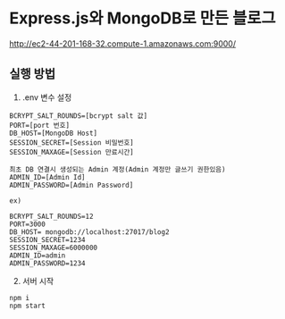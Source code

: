 # Express.js와 MongoDB로 만든 블로그
http://ec2-44-201-168-32.compute-1.amazonaws.com:9000/

## 실행 방법
1. .env 변수 설정
```
BCRYPT_SALT_ROUNDS=[bcrypt salt 값]
PORT=[port 번호]
DB_HOST=[MongoDB Host]
SESSION_SECRET=[Session 비밀번호]
SESSION_MAXAGE=[Session 만료시간]

최초 DB 연결시 생성되는 Admin 계정(Admin 계정만 글쓰기 권한있음)
ADMIN_ID=[Admin Id]
ADMIN_PASSWORD=[Admin Password]
```
```
ex)

BCRYPT_SALT_ROUNDS=12
PORT=3000
DB_HOST= mongodb://localhost:27017/blog2
SESSION_SECRET=1234
SESSION_MAXAGE=6000000
ADMIN_ID=admin
ADMIN_PASSWORD=1234
```

2. 서버 시작
```
npm i
npm start
```
